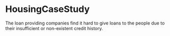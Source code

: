 # HousingCaseStudy
The loan providing companies find it hard to give loans to the people due to their insufficient or non-existent credit history.
